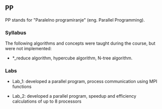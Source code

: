 ## PP

PP stands for "Paralelno programiranje" (eng. Parallel Programming).

### Syllabus

The following algorithms and concepts were taught during the course, but were not implemented:
* *_reduce algorithm, hypercube algorithm, N-tree algorithm.

### Labs

* Lab_1: developed a parallel program, process communication using MPI functions

* Lab_2: developed a parallel program, speedup and efficiency calculations of up to 8 processors
